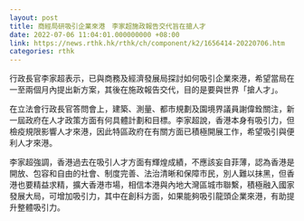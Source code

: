 ```yaml
---
layout: post
title: 商經局研吸引企業來港　李家超施政報告交代旨在搶人才
date: 2022-07-06 11:04:01.000000000 +08:00
link: https://news.rthk.hk/rthk/ch/component/k2/1656414-20220706.htm
categories: rthk
---
```


行政長官李家超表示，已與商務及經濟發展局探討如何吸引企業來港，希望當局在一至兩個月內提出新方案，其後在施政報告交代，目的是要與世界「搶人才」。

在立法會行政長官答問會上，建築、測量、都市規劃及園境界議員謝偉銓關注，新一屆政府在人才政策方面有何具體計劃和目標。李家超說，香港本身有吸引力，但檢疫規限影響人才來港，因此特區政府在有關方面已積極開展工作，希望吸引與便利人才來港。

李家超強調，香港過去在吸引人才方面有輝煌成績，不應該妄自菲薄，認為香港是開放、包容和自由的社會、制度完善、法治清晰和保障市民，別人難以抹黑，但香港也要精益求精，擴大香港市場，相信本港與內地大灣區城市聯繫，積極融入國家發展大局，可增加吸引力，其中在創科方面，如果能夠吸引龍頭企業來港，有助提升整體吸引力。
